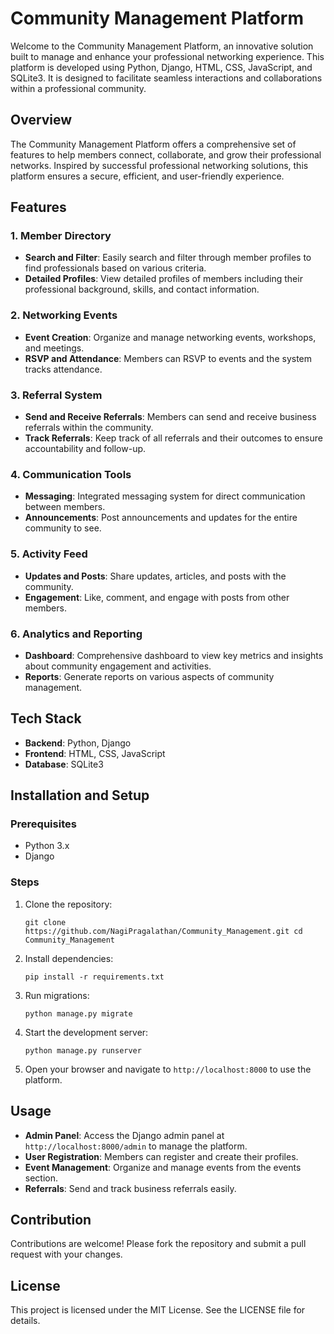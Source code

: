 
# Community Management Platform

Welcome to the Community Management Platform, an innovative solution built to manage and enhance your professional networking experience. This platform is developed using Python, Django, HTML, CSS, JavaScript, and SQLite3. It is designed to facilitate seamless interactions and collaborations within a professional community.

## Overview

The Community Management Platform offers a comprehensive set of features to help members connect, collaborate, and grow their professional networks. Inspired by successful professional networking solutions, this platform ensures a secure, efficient, and user-friendly experience.

## Features

### 1\. Member Directory

- **Search and Filter**: Easily search and filter through member profiles to find professionals based on various criteria.
- **Detailed Profiles**: View detailed profiles of members including their professional background, skills, and contact information.

### 2\. Networking Events

- **Event Creation**: Organize and manage networking events, workshops, and meetings.
- **RSVP and Attendance**: Members can RSVP to events and the system tracks attendance.

### 3\. Referral System

- **Send and Receive Referrals**: Members can send and receive business referrals within the community.
- **Track Referrals**: Keep track of all referrals and their outcomes to ensure accountability and follow-up.

### 4\. Communication Tools

- **Messaging**: Integrated messaging system for direct communication between members.
- **Announcements**: Post announcements and updates for the entire community to see.

### 5\. Activity Feed

- **Updates and Posts**: Share updates, articles, and posts with the community.
- **Engagement**: Like, comment, and engage with posts from other members.

### 6\. Analytics and Reporting

- **Dashboard**: Comprehensive dashboard to view key metrics and insights about community engagement and activities.
- **Reports**: Generate reports on various aspects of community management.

## Tech Stack

- **Backend**: Python, Django
- **Frontend**: HTML, CSS, JavaScript
- **Database**: SQLite3

## Installation and Setup

### Prerequisites

- Python 3.x
- Django

### Steps

1. Clone the repository:
    
    `git clone https://github.com/NagiPragalathan/Community_Management.git
    cd Community_Management` 
    
2. Install dependencies:
    
    `pip install -r requirements.txt` 
    
3. Run migrations:

    `python manage.py migrate` 
    
4. Start the development server:
    
    `python manage.py runserver` 
    
5. Open your browser and navigate to `http://localhost:8000` to use the platform.
    

## Usage

- **Admin Panel**: Access the Django admin panel at `http://localhost:8000/admin` to manage the platform.
- **User Registration**: Members can register and create their profiles.
- **Event Management**: Organize and manage events from the events section.
- **Referrals**: Send and track business referrals easily.

## Contribution

Contributions are welcome! Please fork the repository and submit a pull request with your changes.

## License

This project is licensed under the MIT License. See the LICENSE file for details.

